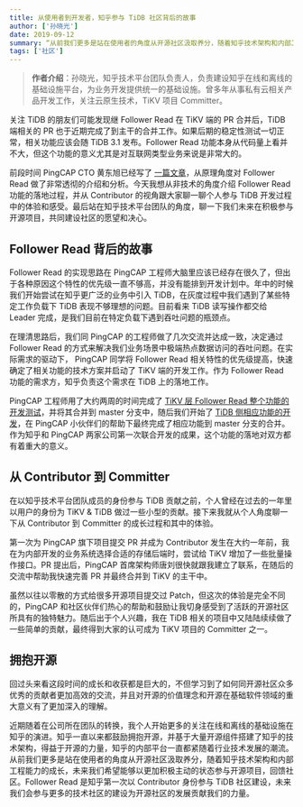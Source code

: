 ```yaml
---
title: 从使用者到开发者，知乎参与 TiDB 社区背后的故事
author: ['孙晓光']
date: 2019-09-12
summary: “从前我们更多是站在使用者的角度从开源社区汲取养分，随着知乎技术架构和内部工程能力的成长，未来我们希望能够以更加积极主动的状态参与开源项目，回馈社区。”
tags: ['社区']
---
```


>**作者介绍**：孙晓光，知乎技术平台团队负责人，负责建设知乎在线和离线的基础设施平台，为业务开发提供统一的基础设施。曾多年从事私有云相关产品开发工作，关注云原生技术，TiKV 项目 Committer。

关注 TiDB 的朋友们可能发现继 Follower Read 在 TiKV 端的 PR 合并后，TiDB 端相关的 PR 也于近期完成了到主干的合并工作。如果后期的稳定性测试一切正常，相关功能应该会随 TiDB 3.1 发布。Follower Read 功能本身从代码量上看并不大，但这个功能的意义尤其是对互联网类型业务来说是非常大的。

前段时间 PingCAP CTO 黄东旭已经写了 [一篇文章](https://pingcap.com/blog-cn/follower-read-the-new-features-of-tidb/)，从原理角度对 Follower Read 做了非常透彻的介绍和分析。今天我想从非技术的角度介绍 Follower Read 功能的落地过程，并从 Contributor 的视角跟大家聊一聊个人参与 TiDB 开发过程中的体验和感受。最后站在知乎技术平台团队的角度，聊一下我们未来在积极参与开源项目，共同建设社区的愿望和决心。

## Follower Read 背后的故事

Follower Read 的实现思路在 PingCAP 工程师大脑里应该已经存在很久了，但出于各种原因这个特性的优先级一直不够高，并没有能排到开发计划中。年中的时候我们开始尝试在知乎更广泛的业务中引入 TiDB，在灰度过程中我们遇到了某些特定工作负载下 TiDB 表现不够理想的问题。目前看来 TiDB 读写操作都交给 Leader 完成，是我们目前在特定负载下遇到吞吐问题的瓶颈点。

在理清思路后，我们同 PingCAP 的工程师做了几次交流并达成一致，决定通过 Follower Read 的方式来解决我们业务场景中极端热点数据访问的吞吐问题。在实际需求的驱动下， PingCAP 同学将 Follower Read 相关特性的优先级提高，快速确定了相关功能的技术方案并启动了 TiKV 端的开发工作。作为 Follower Read 功能的需求方，知乎负责这个需求在 TiDB 上的落地工作。

PingCAP 工程师用了大约两周的时间完成了 [TiKV 层 Follower Read 整个功能的开发测试](https://github.com/tikv/tikv/pull/5051)，并将其合并到 master 分支中，随后我们开始了 [TiDB 侧相应功能的开发](https://github.com/pingcap/tidb/pull/11347)，在 PingCAP 小伙伴们的帮助下最终完成了相应功能到 master 分支的合并。作为知乎和 PingCAP 两家公司第一次联合开发的成果，这个功能的落地对双方都有着重大的意义。

## 从 Contributor 到 Committer

在以知乎技术平台团队成员的身份参与 TiDB 贡献之前，个人曾经在过去的一年里以用户的身份为 TiKV & TiDB 做过一些小型的贡献。接下来我就从个人角度聊一下从 Contributor 到 Committer 的成长过程和其中的体验。

第一次为 PingCAP 旗下项目提交 PR 并成为 Contributor 发生在大约一年前，我在为内部开发的业务系统选择合适的存储后端时，尝试给 TiKV 增加了一些批量操作接口。PR 提出后，PingCAP 首席架构师唐刘很快就跟我建立了联系，在随后的交流中帮助我快速完善 PR 并最终合并到 TiKV 的主干中。

虽然以往以零散的方式给很多开源项目提交过 Patch，但这次的体验是完全不同的，PingCAP 和社区伙伴们热心的帮助和鼓励让我切身感受到了活跃的开源社区所具有的独特魅力。随后出于个人兴趣，我在 TiDB 相关的项目中又陆陆续续做了一些简单的贡献，最终得到大家的认可成为 TiKV 项目的 Committer 之一。

## 拥抱开源

回过头来看这段时间的成长和收获都是巨大的，不但学习到了如何同开源社区众多优秀的贡献者更加高效的交流，并且对开源的价值理念和开源在基础软件领域的重大意义有了更加深入的理解。

近期随着在公司所在团队的转换，我个人开始更多的关注在线和离线的基础设施在知乎的演进。知乎一直以来都鼓励拥抱开源，并基于大量开源组件搭建了知乎的技术架构，得益于开源的力量，知乎的内部平台一直都紧随着行业技术发展的潮流。从前我们更多是站在使用者的角度从开源社区汲取养分，随着知乎技术架构和内部工程能力的成长，未来我们希望能够以更加积极主动的状态参与开源项目，回馈社区。Follower Read 是知乎第一次以 Contributor 身份参与 TiDB 社区建设，未来我们会参与更多的技术社区的建设为开源社区的发展贡献我们的力量。
